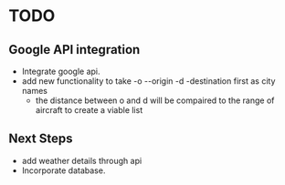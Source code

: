 # TODO

## Google API integration
* Integrate google api.
* add new functionality to  take -o --origin -d -destination first as city names
    - the distance between o and d will be compaired to the range of aircraft to create a viable list


## Next Steps
* add weather details through api
* Incorporate database.